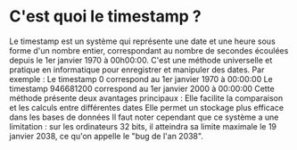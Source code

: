 # C'est quoi le timestamp ?
Le timestamp est un système qui représente une date et une heure sous forme d'un nombre entier, correspondant au nombre de secondes écoulées depuis le 1er janvier 1970 à 00h00:00. C'est une méthode universelle et pratique en informatique pour enregistrer et manipuler des dates.
Par exemple :
Le timestamp 0 correspond au 1er janvier 1970 à 00:00:00
Le timestamp 946681200 correspond au 1er janvier 2000 à 00:00:00
Cette méthode présente deux avantages principaux :
Elle facilite la comparaison et les calculs entre différentes dates
Elle permet un stockage plus efficace dans les bases de données
Il faut noter cependant que ce système a une limitation : sur les ordinateurs 32 bits, il atteindra sa limite maximale le 19 janvier 2038, ce qu'on appelle le "bug de l'an 2038".
